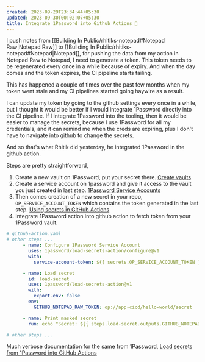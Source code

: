 ```yaml
---
created: 2023-09-29T23:34:44+05:30
updated: 2023-09-30T00:02:07+05:30
title: Integrate 1Password into Github Actions 🔐
---
```

I push notes from [[Building In Public/rhitiks-notepad#Notepad Raw|Notepad Raw]] to [[Building In Public/rhitiks-notepad#Notepad|Notepad]], for pushing the data from my action in Notepad Raw to Notepad, I need to generate a token. This token needs to be regenerated every once in a while because of expiry. And when the day comes and the token expires, the CI pipeline starts failing.

This has happened a couple of times over the past few months when my token went stale and my CI pipelines started going haywire as a result.

I can update my token by going to the github settings every once in a while, but I thought it would be better if I would integrate 1Password directly into the CI pipeline. If I integrate 1Password into the tooling, then it would be easier to manage the secrets, because I use 1Password for all my credentials, and it can remind me when the creds are expiring, plus I don't have to navigate into github to change the secrets.

And so that's what Rhitik did yesterday, he integrated 1Password in the github action.

Steps are pretty straightforward,

1. Create a new vault on 1Password, put your secret there. [Create vaults](https://support.1password.com/create-share-vaults/#:~:text=all%20your%20devices.-,To%20create%20a%20vault%2C%20tap%20Items%2C%20then%20tap%20New%20Vault,Give%20your%20vault%20a%20name.)
2. Create a service account on 1password and give it access to the vault you just created in last step. [1Password Service Accounts](https://developer.1password.com/docs/service-accounts/)
3. Then comes creation of a new secret in your repo, `OP_SERVICE_ACCOUNT_TOKEN` which contains the token generated in the last step. [Using secrets in GitHub Actions](https://docs.github.com/en/actions/security-guides/using-secrets-in-github-actions)
4. Integrate 1Password action into github action to fetch token from your 1Password vault.

```yaml
# github-action.yaml
# other steps ...
      - name: Configure 1Password Service Account
        uses: 1password/load-secrets-action/configure@v1
        with:
          service-account-token: ${{ secrets.OP_SERVICE_ACCOUNT_TOKEN }}

      - name: Load secret
        id: load-secret
        uses: 1password/load-secrets-action@v1
        with:
          export-env: false
        env:
          GITHUB_NOTEPAD_RAW_TOKEN: op://app-cicd/hello-world/secret

      - name: Print masked secret
        run: echo "Secret: ${{ steps.load-secret.outputs.GITHUB_NOTEPAD_RAW_TOKEN }}"

# other steps ...
```


Much verbose documentation for the same from 1Password, [Load secrets from 1Password into GitHub Actions](https://developer.1password.com/docs/ci-cd/github-actions/)